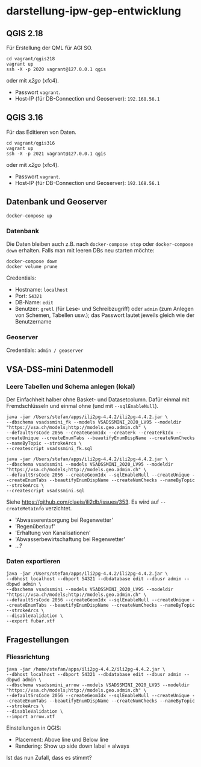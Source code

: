 # darstellung-ipw-gep-entwicklung

## QGIS 2.18
Für Erstellung der QML für AGI SO.

```
cd vagrant/qgis218
vagrant up
ssh -X -p 2020 vagrant@127.0.0.1 qgis
```

oder mit _x2go_ (xfc4). 

- Passwort `vagrant`.
- Host-IP (für DB-Connection und Geoserver): `192.168.56.1`


## QGIS 3.16
Für das Editieren von Daten.

```
cd vagrant/qgis316
vagrant up
ssh -X -p 2021 vagrant@127.0.0.1 qgis
```

oder mit _x2go_ (xfc4). 

- Passwort `vagrant`.
- Host-IP (für DB-Connection und Geoserver): `192.168.56.1`

## Datenbank und Geoserver

```
docker-compose up
```

### Datenbank

Die Daten bleiben auch z.B. nach `docker-compose stop` oder `docker-compose down` erhalten. Falls man mit leeren DBs neu starten möchte:

```
docker-compose down
docker volume prune
```

Credentials: 

* Hostname: `localhost`
* Port: `54321`
* DB-Name: `edit`
* Benutzer: `gretl` (für Lese- und Schreibzugriff) oder `admin` (zum Anlegen von Schemen, Tabellen usw.); das Passwort lautet jeweils gleich wie der Benutzername


### Geoserver

Credentials: `admin / geoserver`

## VSA-DSS-mini Datenmodell 

### Leere Tabellen und Schema anlegen (lokal)

Der Einfachheit halber ohne Basket- und Datasetcolumn. Dafür einmal mit Fremdschlüsseln und einmal ohne (und mit `--sqlEnableNull`).

```
java -jar /Users/stefan/apps/ili2pg-4.4.2/ili2pg-4.4.2.jar \
--dbschema vsadssmini_fk --models VSADSSMINI_2020_LV95 --modeldir "https://vsa.ch/models;http://models.geo.admin.ch" \
--defaultSrsCode 2056 --createGeomIdx --createFk --createFkIdx --createUnique --createEnumTabs --beautifyEnumDispName --createNumChecks --nameByTopic --strokeArcs \
--createscript vsadssmini_fk.sql
```

```
java -jar /Users/stefan/apps/ili2pg-4.4.2/ili2pg-4.4.2.jar \
--dbschema vsadssmini --models VSADSSMINI_2020_LV95 --modeldir "https://vsa.ch/models;http://models.geo.admin.ch" \
--defaultSrsCode 2056 --createGeomIdx --sqlEnableNull --createUnique --createEnumTabs --beautifyEnumDispName --createNumChecks --nameByTopic --strokeArcs \
--createscript vsadssmini.sql
```

Siehe https://github.com/claeis/ili2db/issues/353. Es wird auf `--createMetaInfo` verzichtet.

- 'Abwasserentsorgung bei Regenwetter'
- 'Regenüberlauf'
- 'Erhaltung von Kanalisationen'
- 'Abwasserbewirtschaftung bei Regenwetter'
- ...?


### Daten exportieren
```
java -jar /Users/stefan/apps/ili2pg-4.4.2/ili2pg-4.4.2.jar \
--dbhost localhost --dbport 54321 --dbdatabase edit --dbusr admin --dbpwd admin \
--dbschema vsadssmini --models VSADSSMINI_2020_LV95 --modeldir "https://vsa.ch/models;http://models.geo.admin.ch" \
--defaultSrsCode 2056 --createGeomIdx --sqlEnableNull --createUnique --createEnumTabs --beautifyEnumDispName --createNumChecks --nameByTopic --strokeArcs \
--disableValidation \
--export fubar.xtf
```

## Fragestellungen

### Fliessrichtung

```
java -jar /home/stefan/apps/ili2pg-4.4.2/ili2pg-4.4.2.jar \
--dbhost localhost --dbport 54321 --dbdatabase edit --dbusr admin --dbpwd admin \
--dbschema vsadssmini_arrow --models VSADSSMINI_2020_LV95 --modeldir "https://vsa.ch/models;http://models.geo.admin.ch" \
--defaultSrsCode 2056 --createGeomIdx --sqlEnableNull --createUnique --createEnumTabs --beautifyEnumDispName --createNumChecks --nameByTopic --strokeArcs \
--disableValidation \
--import arrow.xtf
```


Einstellungen in QGIS:
- Placement: Above line und Below line
- Rendering: Show up side down label = always

Ist das nun Zufall, dass es stimmt?